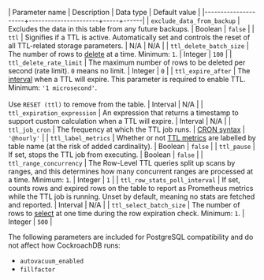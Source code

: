 | Parameter name      | Description | Data type | Default value |
|---------------------+----------------------+-----+------|
| `exclude_data_from_backup` | Excludes the data in this table from any future backups. | Boolean | `false` |
| `ttl` | Signifies if a TTL is active. Automatically set and controls the reset of all TTL-related storage parameters. | N/A | N/A |
| `ttl_delete_batch_size` | The number of rows to [delete](delete.html) at a time. Minimum: `1`. | Integer | `100` |
| `ttl_delete_rate_limit` | The maximum number of rows to be deleted per second (rate limit). `0` means no limit. | Integer | `0` |
| `ttl_expire_after` | The [interval](interval.html) when a TTL will expire. This parameter is required to enable TTL. Minimum: `'1 microsecond'`.<br/><br/>Use `RESET (ttl)` to remove from the table. | Interval | N/A |
| `ttl_expiration_expression` | An expression that returns a timestamp to support custom calculation when a TTL will expire. | Interval | N/A |
| `ttl_job_cron` | The frequency at which the TTL job runs. | [CRON syntax](https://cron.help) | `'@hourly'` |
| `ttl_label_metrics` | Whether or not [TTL metrics](row-level-ttl.html#ttl-metrics) are labelled by table name (at the risk of added cardinality). | Boolean | `false` |
| `ttl_pause` | If set, stops the TTL job from executing. | Boolean | `false` |
| `ttl_range_concurrency` | The Row-Level TTL queries split up scans by ranges, and this determines how many concurrent ranges are processed at a time. Minimum: `1`. | Integer | `1` |
| `ttl_row_stats_poll_interval` | If set, counts rows and expired rows on the table to report as Prometheus metrics while the TTL job is running. Unset by default, meaning no stats are fetched and reported. | Interval | N/A |
| `ttl_select_batch_size` | The number of rows to [select](select-clause.html) at one time during the row expiration check. Minimum: `1`. | Integer | `500` |

The following parameters are included for PostgreSQL compatibility and do not affect how CockroachDB runs:

- `autovacuum_enabled`
- `fillfactor`
